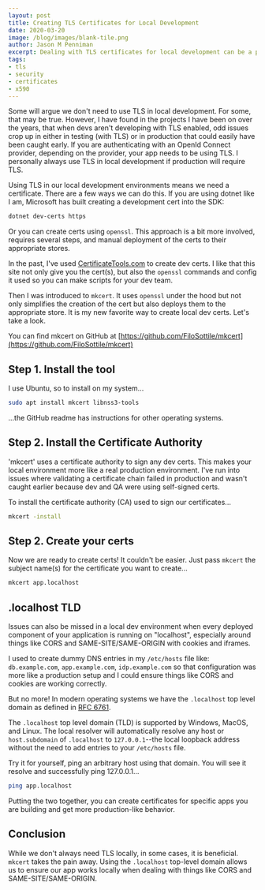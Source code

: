 ```yaml
---
layout: post
title: Creating TLS Certificates for Local Development
date: 2020-03-20
image: /blog/images/blank-tile.png
author: Jason M Penniman
excerpt: Dealing with TLS certificates for local development can be a pain. I recently discovered mkcert and .localhost TLD.
tags:
- tls
- security
- certificates
- x590
---
```

Some will argue we don't need to use TLS in local development. For some, that may be true. However, I have found in the
projects I have been on over the years, that when devs aren't developing with TLS enabled, odd issues crop up in either
in testing (with TLS) or in production that could easily have been caught early. If you are authenticating with an
OpenId Connect provider, depending on the provider, your app needs to be using TLS. I personally always use TLS in local
development if production will require TLS.

Using TLS in our local development environments means we need a certificate. There are a few ways we can do this. If you
are using dotnet like I am, Microsoft has built creating a development cert into the SDK:

``` bash
dotnet dev-certs https 
```

Or you can create certs using `openssl`. This approach is a bit more involved, requires several steps, and manual
deployment of the certs to their appropriate stores.

In the past, I've used [CertificateTools.com](https://certificatetools.com/) to create dev certs. I like that this site
not only give you the cert(s), but also the `openssl` commands and config it used so you can make scripts for your dev
team.

Then I was introduced to `mkcert`. It uses `openssl` under the hood but not only simplifies the creation of the cert but
also deploys them to the appropriate store. It is my new favorite way to create local dev certs. Let's take a look.

You can find mkcert on GitHub at [https://github.com/FiloSottile/mkcert](https://github.com/FiloSottile/mkcert)

## Step 1. Install the tool
I use Ubuntu, so to install on my system...

``` bash
sudo apt install mkcert libnss3-tools
```

...the GitHub readme has instructions for other operating systems.

## Step 2. Install the Certificate Authority

'mkcert' uses a certificate authority to sign any dev certs. This makes your local environment more like a real
production environment. I've run into issues where validating a certificate chain failed in production and wasn't caught
earlier because dev and QA were using self-signed certs.

To install the certificate authority (CA) used to sign our certificates...

``` bash
mkcert -install
```

## Step 2. Create your certs

Now we are ready to create certs! It couldn't be easier. Just pass `mkcert` the subject name(s) for the certificate you
want to create...

``` bash
mkcert app.localhost
```

## .localhost TLD

Issues can also be missed in a local dev environment when every deployed component of your application is running on
"localhost", especially around things like CORS and SAME-SITE/SAME-ORIGIN with cookies and iframes.

I used to create dummy DNS entries in my `/etc/hosts` file like: `db.example.com`, `app.example.com`, `idp.example.com`
so that configuration was more like a production setup and I could ensure things like CORS and cookies are working
correctly.

But no more! In modern operating systems we have the `.localhost` top level domain as defined in 
[RFC 6761](https://www.rfc-editor.org/rfc/rfc6761).

The `.localhost` top level domain (TLD) is supported by Windows, MacOS, and Linux. The local resolver will automatically
resolve any host or `host.subdomain` of `.localhost` to `127.0.0.1`--the local loopback address without the need to add
entries to your `/etc/hosts` file.

Try it for yourself, ping an arbitrary host using that domain. You will see it resolve and successfully ping 127.0.0.1...

``` bash
ping app.localhost
```

Putting the two together, you can create certificates for specific apps you are building and get more production-like
behavior.

## Conclusion

While we don't always need TLS locally, in some cases, it is beneficial. `mkcert` takes the pain away.
Using the `.localhost` top-level domain allows us to ensure our app works locally when dealing with things like CORS and
SAME-SITE/SAME-ORIGIN.
